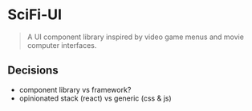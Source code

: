 # SciFi-UI
> A UI component library inspired by video game menus and movie computer interfaces.

## Decisions
- component library vs framework?
- opinionated stack (react) vs generic (css & js)
